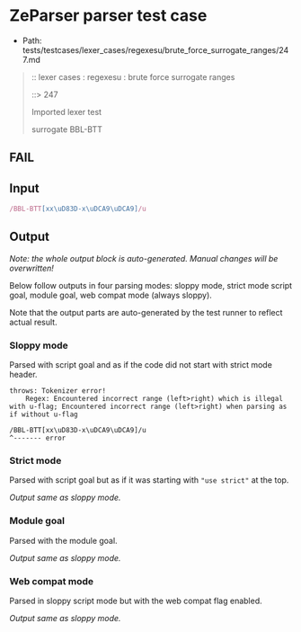 # ZeParser parser test case

- Path: tests/testcases/lexer_cases/regexesu/brute_force_surrogate_ranges/247.md

> :: lexer cases : regexesu : brute force surrogate ranges
>
> ::> 247
>
> Imported lexer test
>
> surrogate BBL-BTT

## FAIL

## Input

`````js
/BBL-BTT[xx\uD83D-x\uDCA9\uDCA9]/u
`````

## Output

_Note: the whole output block is auto-generated. Manual changes will be overwritten!_

Below follow outputs in four parsing modes: sloppy mode, strict mode script goal, module goal, web compat mode (always sloppy).

Note that the output parts are auto-generated by the test runner to reflect actual result.

### Sloppy mode

Parsed with script goal and as if the code did not start with strict mode header.

`````
throws: Tokenizer error!
    Regex: Encountered incorrect range (left>right) which is illegal with u-flag; Encountered incorrect range (left>right) when parsing as if without u-flag

/BBL-BTT[xx\uD83D-x\uDCA9\uDCA9]/u
^------- error
`````

### Strict mode

Parsed with script goal but as if it was starting with `"use strict"` at the top.

_Output same as sloppy mode._

### Module goal

Parsed with the module goal.

_Output same as sloppy mode._

### Web compat mode

Parsed in sloppy script mode but with the web compat flag enabled.

_Output same as sloppy mode._
